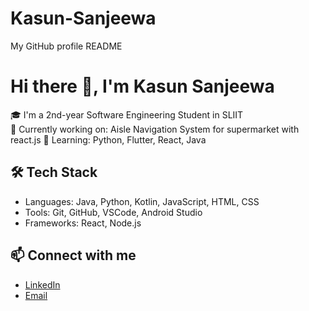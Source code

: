 # Kasun-Sanjeewa
My GitHub profile README
# Hi there 👋, I'm Kasun Sanjeewa

🎓 I'm a  2nd-year Software Engineering Student in SLIIT  
💼 Currently working on: Aisle Navigation System for supermarket with react.js 
🌱 Learning: Python, Flutter, React, Java   

## 🛠️ Tech Stack
- Languages: Java, Python, Kotlin, JavaScript, HTML, CSS
- Tools: Git, GitHub, VSCode, Android Studio
- Frameworks: React, Node.js

## 📫 Connect with me
- [LinkedIn](www.linkedin.com/in/kasun-sanjeewa-0b4152277)
- [Email](kasunsanjeewa2002@gmail.com)


